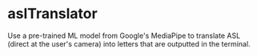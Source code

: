 # aslTranslator
Use a pre-trained ML model from Google's MediaPipe to translate ASL (direct at the user's camera) into letters that are outputted in the terminal.
